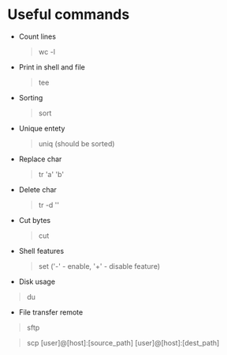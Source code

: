 # Useful commands
- Count lines
  > wc -l 
- Print in shell and file
  > tee
- Sorting
  > sort
- Unique entety
  > uniq (should be sorted)
- Replace char
  > tr 'a' 'b'
- Delete char
  > tr -d ''
- Cut bytes
  > cut
- Shell features
  > set ('-' - enable, '+' - disable feature)
- Disk usage
> du 
- File transfer remote
> sftp

> scp [user]@[host]:[source_path] [user]@[host]:[dest_path]